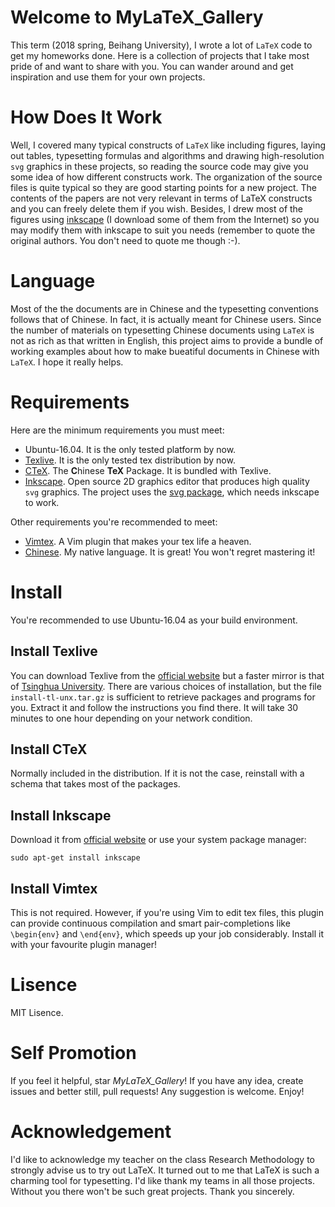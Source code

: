 Welcome to MyLaTeX_Gallery
=============================
This term (2018 spring, Beihang University), I wrote a lot of `LaTeX` code
to get my homeworks done. Here is a collection
of projects that I take most pride of and want to share with you.
You can wander around and get inspiration and use them for your own projects.

How Does It Work
================
Well, I covered many typical constructs of `LaTeX` like
including figures, laying out tables, typesetting formulas
and algorithms and drawing high-resolution `svg` graphics in these projects,
so reading the source code may give you some idea of how different constructs work.
The organization of the source files is quite typical so they are
good starting points for a new project.
The contents of the papers are not very relevant in terms of LaTeX constructs
and you can freely delete them if you wish.
Besides, I drew most of the figures using
[inkscape][4] (I download some of them from the Internet) so you may
modify them with inkscape to suit you needs
(remember to quote the original authors. You don't need to quote me though :-).

Language
=========
Most of the the documents are in Chinese and the typesetting conventions
follows that of Chinese. In fact, it is actually meant for Chinese users.
Since the number of materials
on typesetting Chinese documents using `LaTeX` is not as rich as that written in English,
this project aims to provide a bundle of working examples about how to make bueatiful
documents in Chinese with `LaTeX`. I hope it really helps.

Requirements
============
Here are the minimum requirements you must meet:
- Ubuntu-16.04. It is the only tested platform by now.
- [Texlive][1]. It is the only tested tex distribution by now.
- [CTeX][2]. The **C**hinese **TeX** Package. It is bundled with Texlive.
- [Inkscape][4]. Open source 2D graphics editor that produces high quality `svg` graphics.
The project uses the [svg package][7], which needs inkscape to work.

Other requirements you're recommended to meet:
- [Vimtex][3]. A Vim plugin that makes your tex life a heaven.
- [Chinese][5]. My native language. It is great! You won't regret mastering it!

Install
=======
You're recommended to use Ubuntu-16.04 as your build environment.

Install Texlive
----------------
You can download Texlive from the [official website][8] but a faster mirror is that of [Tsinghua University][6].
There are various choices of installation, but the file `install-tl-unx.tar.gz` is sufficient to retrieve
packages and programs for you. Extract it and follow the instructions you find there. It will take 30 minutes
to one hour depending on your network condition.

Install CTeX
------------
Normally included in the distribution. If it is not the case, reinstall with a schema that takes most of the packages.

Install Inkscape
----------------
Download it from [official website][4] or use your system package manager:

    sudo apt-get install inkscape

Install Vimtex
--------------
This is not required. However, if you're using Vim to edit tex files, this plugin can provide continuous compilation
and smart pair-completions like `\begin{env}` and `\end{env}`, which speeds up your job considerably. Install it with
your favourite plugin manager!

Lisence
=======
MIT Lisence.

Self Promotion
==============
If you feel it helpful, star *MyLaTeX_Gallery*!
If you have any idea, create issues and better still, pull requests!
Any suggestion is welcome. Enjoy!

Acknowledgement
===============
I'd like to acknowledge my teacher on the class Research Methodology to strongly advise
us to try out LaTeX. It turned out to me that LaTeX is such a charming tool for typesetting.
I'd like thank my teams in all those projects. Without you there won't be such great projects.
Thank you sincerely.

[1]: https://www.latex-project.org/
[2]: https://github.com/CTeX-org
[3]: https://github.com/lervag/vimtex
[4]: https://inkscape.org/en/
[5]: https://chinese.stackexchange.com/
[6]: https://mirrors.tuna.tsinghua.edu.cn/CTAN/systems/texlive/
[7]: https://ctan.org/pkg/svg
[8]: https://www.latex-project.org/get/#tex-distributions
